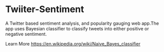 # Twiiter-Sentiment
A Twitter based sentiment analysis, and popularity gauging web app.The app uses Bayesian classifier to classify tweets into either positive or negative sentiment.

Learn More
https://en.wikipedia.org/wiki/Naive_Bayes_classifier
